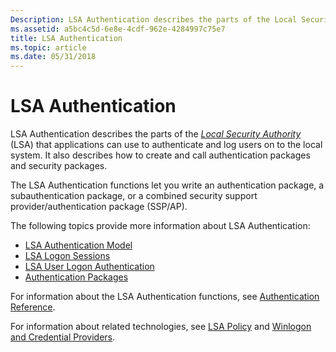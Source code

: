 ```yaml
---
Description: LSA Authentication describes the parts of the Local Security Authority (LSA) that applications can use to authenticate and log users on to the local system. It also describes how to create and call authentication packages and security packages.
ms.assetid: a5bc4c5d-6e8e-4cdf-962e-4284997c75e7
title: LSA Authentication
ms.topic: article
ms.date: 05/31/2018
---
```


# LSA Authentication

LSA Authentication describes the parts of the [*Local Security Authority*](../secgloss/l-gly.md) (LSA) that applications can use to authenticate and log users on to the local system. It also describes how to create and call authentication packages and security packages.

The LSA Authentication functions let you write an authentication package, a subauthentication package, or a combined security support provider/authentication package (SSP/AP).

The following topics provide more information about LSA Authentication:

-   [LSA Authentication Model](lsa-authentication-model.md)
-   [LSA Logon Sessions](lsa-logon-sessions.md)
-   [LSA User Logon Authentication](lsa-user-logon-authentication.md)
-   [Authentication Packages](authentication-packages.md)

For information about the LSA Authentication functions, see [Authentication Reference](authentication-reference.md).

For information about related technologies, see [LSA Policy](../secmgmt/lsa-policy.md) and [Winlogon and Credential Providers](winlogon-and-credential-providers.md).

 

 